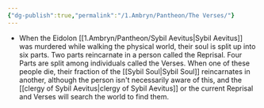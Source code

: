 ```yaml
---
{"dg-publish":true,"permalink":"/1.Ambryn/Pantheon/The Verses/"}
---
```


- When the Eidolon [[1.Ambryn/Pantheon/Sybil Aevitus\|Sybil Aevitus]] was murdered while walking the physical world, their soul is split up into six parts. Two parts reincarnate in a person called the Reprisal. Four Parts are split among individuals called the Verses. When one of these people die, their fraction of the [[Sybil Soul\|Sybil Soul]] reincarnates in another, although the person isn't necessarily aware of this, and the [[clergy of Sybil Aevitus\|clergy of Sybil Aevitus]] or the current Reprisal and Verses will search the world to find them.